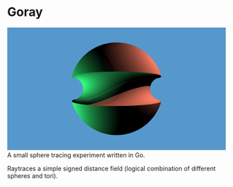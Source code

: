 # Goray
![Image](https://raw.githubusercontent.com/dulatf/goray/master/out.png)
A small sphere tracing experiment written in Go.

Raytraces a simple signed distance field (logical combination of different spheres and tori).
